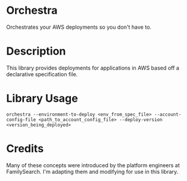 # Orchestra
Orchestrates your AWS deployments so you don't have to.

# Description
This library provides deployments for applications in AWS based off a declarative specification file.

# Library Usage
```
orchestra --environment-to-deploy <env_from_spec_file> --account-config-file <path_to_account_config_file> --deploy-version <version_being_deployed>
```

# Credits
Many of these concepts were introduced by the platform engineers at FamilySearch. I'm adapting them and modifying for use in this library.
